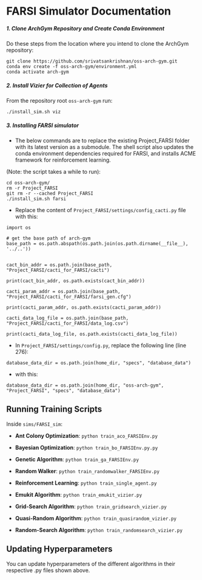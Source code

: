 # FARSI Simulator Documentation

##### 1. Clone ArchGym Repository and Create Conda Environment
Do these steps from the location where you intend to clone the ArchGym repository:
```
git clone https://github.com/srivatsankrishnan/oss-arch-gym.git
conda env create -f oss-arch-gym/environment.yml
conda activate arch-gym
```

##### 2. Install Vizier for Collection of Agents
From the repository root `oss-arch-gym` run:
```
./install_sim.sh viz
```

##### 3. Installing FARSI simulator
* The below commands are to replace the existing Project_FARSI folder with its latest version as a submodule. The shell script also updates the conda environment dependencies required for FARSI, and installs ACME framework for reinforcement learning.

(Note: the script takes a while to run): 
```
cd oss-arch-gym/
rm -r Project_FARSI
git rm -r --cached Project_FARSI
./install_sim.sh farsi
```

* Replace the content of `Project_FARSI/settings/config_cacti.py` file with this:

```
import os

# get the base path of arch-gym
base_path = os.path.abspath(os.path.join(os.path.dirname(__file__), '../..'))


cact_bin_addr = os.path.join(base_path, "Project_FARSI/cacti_for_FARSI/cacti")

print(cact_bin_addr, os.path.exists(cact_bin_addr))

cacti_param_addr = os.path.join(base_path, "Project_FARSI/cacti_for_FARSI/farsi_gen.cfg")

print(cacti_param_addr, os.path.exists(cacti_param_addr))

cacti_data_log_file = os.path.join(base_path, "Project_FARSI/cacti_for_FARSI/data_log.csv")

print(cacti_data_log_file, os.path.exists(cacti_data_log_file))

```

* In `Project_FARSI/settings/config.py`, replace the following line (line 276):
```
database_data_dir = os.path.join(home_dir, "specs", "database_data")
```
* with this:
```
database_data_dir = os.path.join(home_dir, "oss-arch-gym", "Project_FARSI", "specs", "database_data")
```


## Running Training Scripts

Inside ```sims/FARSI_sim```:

* **Ant Colony Optimization**: ```python train_aco_FARSIEnv.py```

* **Bayesian Optimization**: ```python train_bo_FARSIEnv.py.py```

* **Genetic Algorithm**: ```python train_ga_FARSIEnv.py```

* **Random Walker**: ```python train_randomwalker_FARSIEnv.py```

* **Reinforcement Learning**: ```python train_single_agent.py```
  
* **Emukit Algorithm**: ```python train_emukit_vizier.py```
  
* **Grid-Search Algorithm**: ```python train_gridsearch_vizier.py```

* **Quasi-Random Algorithm**: ```python train_quasirandom_vizier.py```

* **Random-Search Algorithm**: ```python train_randomsearch_vizier.py```


## Updating Hyperparameters
You can update hyperparameters of the different algorithms in their respective .py files shown above.
